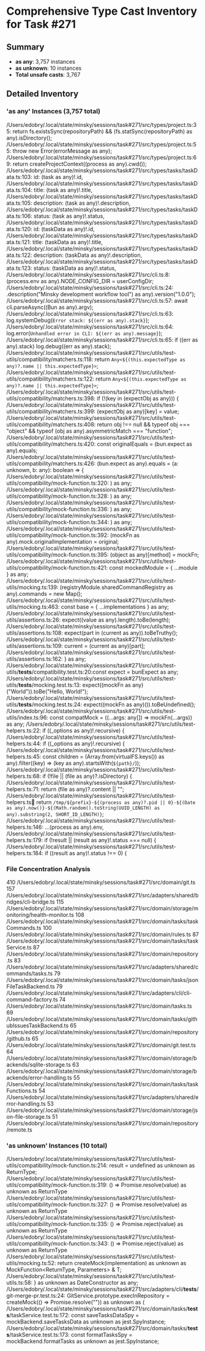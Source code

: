 # Comprehensive Type Cast Inventory for Task #271

## Summary

- **as any**: 3,757 instances
- **as unknown**: 10 instances
- **Total unsafe casts**: 3,767

## Detailed Inventory

### 'as any' Instances (3,757 total)

/Users/edobry/.local/state/minsky/sessions/task#271/src/types/project.ts:35: return fs.existsSync(repositoryPath) && (fs.statSync(repositoryPath) as any).isDirectory();
/Users/edobry/.local/state/minsky/sessions/task#271/src/types/project.ts:55: throw new Error(errorMessage as any);
/Users/edobry/.local/state/minsky/sessions/task#271/src/types/project.ts:69: return createProjectContext((process as any).cwd());
/Users/edobry/.local/state/minsky/sessions/task#271/src/types/tasks/taskData.ts:103: id: (task as any)!.id,
/Users/edobry/.local/state/minsky/sessions/task#271/src/types/tasks/taskData.ts:104: title: (task as any)!.title,
/Users/edobry/.local/state/minsky/sessions/task#271/src/types/tasks/taskData.ts:105: description: (task as any)!.description,
/Users/edobry/.local/state/minsky/sessions/task#271/src/types/tasks/taskData.ts:106: status: (task as any)!.status,
/Users/edobry/.local/state/minsky/sessions/task#271/src/types/tasks/taskData.ts:120: id: (taskData as any)!.id,
/Users/edobry/.local/state/minsky/sessions/task#271/src/types/tasks/taskData.ts:121: title: (taskData as any)!.title,
/Users/edobry/.local/state/minsky/sessions/task#271/src/types/tasks/taskData.ts:122: description: (taskData as any)!.description,
/Users/edobry/.local/state/minsky/sessions/task#271/src/types/tasks/taskData.ts:123: status: (taskData as any)!.status,
/Users/edobry/.local/state/minsky/sessions/task#271/src/cli.ts:8:(process.env as any).NODE_CONFIG_DIR = userConfigDir;
/Users/edobry/.local/state/minsky/sessions/task#271/src/cli.ts:24: .description("Minsky development workflow tool") as any).version("1.0.0");
/Users/edobry/.local/state/minsky/sessions/task#271/src/cli.ts:57: await cli.parseAsync((Bun as any).argv);
/Users/edobry/.local/state/minsky/sessions/task#271/src/cli.ts:63: log.systemDebug(`Error stack: ${(err as any).stack}`);
/Users/edobry/.local/state/minsky/sessions/task#271/src/cli.ts:64: log.error(`Unhandled error in CLI: ${(err as any).message}`);
/Users/edobry/.local/state/minsky/sessions/task#271/src/cli.ts:65: if ((err as any).stack) log.debug((err as any).stack);
/Users/edobry/.local/state/minsky/sessions/task#271/src/utils/test-utils/compatibility/matchers.ts:118: return `Any<${(this.expectedType as any)?.name || this.expectedType}>`;
/Users/edobry/.local/state/minsky/sessions/task#271/src/utils/test-utils/compatibility/matchers.ts:122: return `Any<${(this.expectedType as any)?.name || this.expectedType}>`;
/Users/edobry/.local/state/minsky/sessions/task#271/src/utils/test-utils/compatibility/matchers.ts:398: if (!(key in (expectObj as any))) {
/Users/edobry/.local/state/minsky/sessions/task#271/src/utils/test-utils/compatibility/matchers.ts:399: (expectObj as any)[key] = value;
/Users/edobry/.local/state/minsky/sessions/task#271/src/utils/test-utils/compatibility/matchers.ts:408: return obj !== null && typeof obj === "object" && typeof (obj as any).asymmetricMatch === "function";
/Users/edobry/.local/state/minsky/sessions/task#271/src/utils/test-utils/compatibility/matchers.ts:420: const originalEquals = (bun.expect as any).equals;
/Users/edobry/.local/state/minsky/sessions/task#271/src/utils/test-utils/compatibility/matchers.ts:426: (bun.expect as any).equals = (a: unknown, b: any): boolean => {
/Users/edobry/.local/state/minsky/sessions/task#271/src/utils/test-utils/compatibility/mock-function.ts:320: ) as any;
/Users/edobry/.local/state/minsky/sessions/task#271/src/utils/test-utils/compatibility/mock-function.ts:328: ) as any;
/Users/edobry/.local/state/minsky/sessions/task#271/src/utils/test-utils/compatibility/mock-function.ts:336: ) as any;
/Users/edobry/.local/state/minsky/sessions/task#271/src/utils/test-utils/compatibility/mock-function.ts:344: ) as any;
/Users/edobry/.local/state/minsky/sessions/task#271/src/utils/test-utils/compatibility/mock-function.ts:392: (mockFn as any).mock.originalImplementation = original;
/Users/edobry/.local/state/minsky/sessions/task#271/src/utils/test-utils/compatibility/mock-function.ts:395: (object as any)[method] = mockFn;
/Users/edobry/.local/state/minsky/sessions/task#271/src/utils/test-utils/compatibility/mock-function.ts:421: const mockedModule = { ...module } as any;
/Users/edobry/.local/state/minsky/sessions/task#271/src/utils/test-utils/mocking.ts:139: (registryModule.sharedCommandRegistry as any).commands = new Map();
/Users/edobry/.local/state/minsky/sessions/task#271/src/utils/test-utils/mocking.ts:463: const base = { ...implementations } as any;
/Users/edobry/.local/state/minsky/sessions/task#271/src/utils/test-utils/assertions.ts:26: expect((value as any).length).toBe(length);
/Users/edobry/.local/state/minsky/sessions/task#271/src/utils/test-utils/assertions.ts:108: expect(part in (current as any)).toBeTruthy();
/Users/edobry/.local/state/minsky/sessions/task#271/src/utils/test-utils/assertions.ts:109: current = (current as any)[part];
/Users/edobry/.local/state/minsky/sessions/task#271/src/utils/test-utils/assertions.ts:162: } as any;
/Users/edobry/.local/state/minsky/sessions/task#271/src/utils/test-utils/**tests**/compatibility.test.ts:20:const expect = bunExpect as any;
/Users/edobry/.local/state/minsky/sessions/task#271/src/utils/test-utils/**tests**/mocking.test.ts:13: expect((mockFn as any)("World")).toBe("Hello, World!");
/Users/edobry/.local/state/minsky/sessions/task#271/src/utils/test-utils/**tests**/mocking.test.ts:24: expect((mockFn as any)()).toBeUndefined();
/Users/edobry/.local/state/minsky/sessions/task#271/src/utils/test-utils/index.ts:96: const compatMock = ((...args: any[]) => mockFn(...args)) as any;
/Users/edobry/.local/state/minsky/sessions/task#271/src/utils/test-helpers.ts:22: if ((\_options as any)!.recursive) {
/Users/edobry/.local/state/minsky/sessions/task#271/src/utils/test-helpers.ts:44: if ((\_options as any)!.recursive) {
/Users/edobry/.local/state/minsky/sessions/task#271/src/utils/test-helpers.ts:45: const children = (Array.from(virtualFS.keys()) as any).filter((key) => (key as any).startsWith(`${path}/`));
/Users/edobry/.local/state/minsky/sessions/task#271/src/utils/test-helpers.ts:68: if (!file || (file as any)?.isDirectory) {
/Users/edobry/.local/state/minsky/sessions/task#271/src/utils/test-helpers.ts:71: return (file as any)?.content || "";
/Users/edobry/.local/state/minsky/sessions/task#271/src/utils/test-helpers.ts:100: return `/tmp/${prefix}-${(process as any)?.pid || 0}-${(Date as any).now()}-${(Math.random().toString(UUID_LENGTH) as any).substring(2, SHORT_ID_LENGTH)}`;
/Users/edobry/.local/state/minsky/sessions/task#271/src/utils/test-helpers.ts:146: ...(process as any).env,
/Users/edobry/.local/state/minsky/sessions/task#271/src/utils/test-helpers.ts:179: if (!result || (result as any)!.status === null) {
/Users/edobry/.local/state/minsky/sessions/task#271/src/utils/test-helpers.ts:184: if ((result as any)!.status !== 0) {

### File Concentration Analysis

410 /Users/edobry/.local/state/minsky/sessions/task#271/src/domain/git.ts
157 /Users/edobry/.local/state/minsky/sessions/task#271/src/adapters/shared/bridges/cli-bridge.ts
115 /Users/edobry/.local/state/minsky/sessions/task#271/src/domain/storage/monitoring/health-monitor.ts
108 /Users/edobry/.local/state/minsky/sessions/task#271/src/domain/tasks/taskCommands.ts
100 /Users/edobry/.local/state/minsky/sessions/task#271/src/domain/rules.ts
87 /Users/edobry/.local/state/minsky/sessions/task#271/src/domain/tasks/taskService.ts
87 /Users/edobry/.local/state/minsky/sessions/task#271/src/domain/repository.ts
83 /Users/edobry/.local/state/minsky/sessions/task#271/src/adapters/shared/commands/tasks.ts
79 /Users/edobry/.local/state/minsky/sessions/task#271/src/domain/tasks/jsonFileTaskBackend.ts
79 /Users/edobry/.local/state/minsky/sessions/task#271/src/adapters/cli/cli-command-factory.ts
74 /Users/edobry/.local/state/minsky/sessions/task#271/src/domain/tasks.ts
69 /Users/edobry/.local/state/minsky/sessions/task#271/src/domain/tasks/githubIssuesTaskBackend.ts
65 /Users/edobry/.local/state/minsky/sessions/task#271/src/domain/repository/github.ts
65 /Users/edobry/.local/state/minsky/sessions/task#271/src/domain/git.test.ts
64 /Users/edobry/.local/state/minsky/sessions/task#271/src/domain/storage/backends/sqlite-storage.ts
63 /Users/edobry/.local/state/minsky/sessions/task#271/src/domain/storage/backends/error-handling.ts
55 /Users/edobry/.local/state/minsky/sessions/task#271/src/domain/tasks/taskFunctions.ts
54 /Users/edobry/.local/state/minsky/sessions/task#271/src/adapters/shared/error-handling.ts
53 /Users/edobry/.local/state/minsky/sessions/task#271/src/domain/storage/json-file-storage.ts
51 /Users/edobry/.local/state/minsky/sessions/task#271/src/domain/repository/remote.ts

### 'as unknown' Instances (10 total)

/Users/edobry/.local/state/minsky/sessions/task#271/src/utils/test-utils/compatibility/mock-function.ts:214: result = undefined as unknown as ReturnType<T>;
/Users/edobry/.local/state/minsky/sessions/task#271/src/utils/test-utils/compatibility/mock-function.ts:319: () => Promise.resolve(value) as unknown as ReturnType<T>
/Users/edobry/.local/state/minsky/sessions/task#271/src/utils/test-utils/compatibility/mock-function.ts:327: () => Promise.resolve(value) as unknown as ReturnType<T>
/Users/edobry/.local/state/minsky/sessions/task#271/src/utils/test-utils/compatibility/mock-function.ts:335: () => Promise.reject(value) as unknown as ReturnType<T>
/Users/edobry/.local/state/minsky/sessions/task#271/src/utils/test-utils/compatibility/mock-function.ts:343: () => Promise.reject(value) as unknown as ReturnType<T>
/Users/edobry/.local/state/minsky/sessions/task#271/src/utils/test-utils/mocking.ts:52: return createMock(implementation) as unknown as MockFunction<ReturnType<T>, Parameters<T>> & T;
/Users/edobry/.local/state/minsky/sessions/task#271/src/utils/test-utils.ts:58: } as unknown as DateConstructor as any;
/Users/edobry/.local/state/minsky/sessions/task#271/src/adapters/cli/**tests**/git-merge-pr.test.ts:24: GitService.prototype.execInRepository = createMock(() => Promise.resolve("")) as unknown as (
/Users/edobry/.local/state/minsky/sessions/task#271/src/domain/tasks/**tests**/taskService.test.ts:172: const saveTasksDataSpy = mockBackend.saveTasksData as unknown as jest.SpyInstance;
/Users/edobry/.local/state/minsky/sessions/task#271/src/domain/tasks/**tests**/taskService.test.ts:173: const formatTasksSpy = mockBackend.formatTasks as unknown as jest.SpyInstance;
